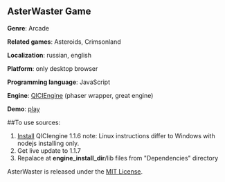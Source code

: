 ## AsterWaster Game

**Genre**: Arcade

**Related games**: Asteroids, Crimsonland

**Localization**: russian, english

**Platform**: only desktop browser

**Programming language**: JavaScript

**Engine**: [QICIEngine](http://qiciengine.com/) (phaser wrapper, great engine)

**Demo**: [play](http://elmigo.ru/aster)

##To use sources:

1. [Install](http://docs.qiciengine.com/manual/Overview/Install.html) QICIengine 1.1.6
note: Linux instructions differ to Windows with nodejs installing only.
1. Get live update to 1.1.7
1. Repalace at **engine_install_dir**/lib files from "Dependencies" directory

AsterWaster is released under the [MIT License](http://opensource.org/licenses/MIT).
